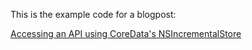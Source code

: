 This is the example code for a blogpost:

[Accessing an API using CoreData's
NSIncrementalStore](http://chris.eidhof.nl/post/17826914256/accessing-an-api-using-coredatas-nsincrementalstore)
